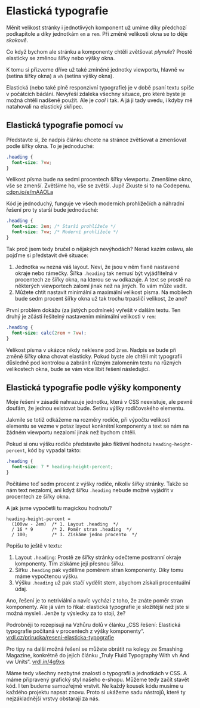 # Elastická typografie

Měnit velikost stránky i jednotlivých komponent už umíme díky předchozí podkapitole a díky jednotkám `em` a `rem`. Při změně velikosti okna se to děje *skokově*.

Co když bychom ale stránku a komponenty chtěli zvětšovat *plynule*? Prostě elasticky se změnou šířky nebo výšky okna.

K tomu si přizveme dříve už také zmíněné jednotky viewportu, hlavně `vw` (setina šířky okna) a `vh` (setina výšky okna).

Elastická (nebo také plně responzivní typografie) je v době psaní textu spíše v počátcích bádání. Nevyřeší zdaleka všechny situace, pro které byste je možná chtěli nadšeně použít. Ale je *cool* i tak. A já ji tady uvedu, i kdyby mě natahovali na elastický skřipec. 


## Elastická typografie pomocí `vw`

Představte si, že nadpis článku chcete na stránce zvětšovat a zmenšovat podle šířky okna. To je jednoduché:

```css
.heading { 
  font-size: 7vw;
}
```

Velikost písma bude na sedmi procentech šířky viewportu. Zmenšíme okno, vše se zmenší. Zvětšíme ho, vše se zvětší. Jupí! Zkuste si to na Codepenu. [cdpn.io/e/mAAOLa](http://codepen.io/machal/pen/mAAOLa)

Kód je jednoduchý, funguje ve všech moderních prohlížečích a náhradní řešení pro ty starší bude jednoduché: 

```css
.heading { 
  font-size: 2em; /* Starší prohlížeče */
  font-size: 7vw; /* Moderní prohlížeče */
}
```

Tak proč jsem tedy bručel o nějakých nevýhodách? Nerad kazím oslavu, ale pojďme si představit dvě situace:

1. Jednotka `vw` nezná váš layout. Neví, že jsou v něm fixně nastavené okraje nebo rámečky. Šířka `.heading` tak nemusí být vyjádřitelná v procentech ze šířky okna, na kterou se `vw` odkazuje. A text se prostě na některých viewportech zalomí jinak než na jiných. To vám může vadit.
2. Můžete chtít nastavit minimální a maximální velikost písma. Na mobilech bude sedm procent šířky okna už tak trochu trpasličí velikost, že ano?

První problém dokážu (za jistých podmínek) vyřešit v dalším textu. Ten druhý je zčásti řešitelný nastavením minimální velikosti v `rem`:

```css
.heading { 
  font-size: calc(2rem + 7vw);
}
```

Velikost písma v ukázce nikdy neklesne pod `2rem`. Nadpis se bude při změně šířky okna chovat elasticky. Pokud byste ale chtěli mít typografii důsledně pod kontrolou a zabránit různým zalomením textu na různých velikostech okna, bude se vám více líbit řešení následující.


## Elastická typografie podle výšky komponenty

Moje řešení v zásadě nahrazuje jednotku, která v CSS neexistuje, ale pevně doufám, že jednou existovat bude. Setinu výšky rodičovského elementu.

Jakmile se totiž odkážeme na rozměry rodiče, při výpočtu velikosti elementu se vezme v potaz layout konkrétní komponenty a text se nám na žádném viewportu nezalomí jinak než bychom chtěli. 

Pokud si onu výšku rodiče představíte jako fiktivní hodnotu `heading-height-percent`, kód by vypadal takto: 

```css
.heading { 
  font-size: 7 * heading-height-percent;
}
```

Počítáme teď sedm procent z výšky rodiče, nikoliv šířky stránky. Takže se nám text nezalomí, ani když šířku `.heading` nebude možné vyjádřit v procentech ze šířky okna.

A jak jsme vypočetli tu magickou hodnotu?

```
heading-height-percent = 
  (100vw - 2em)  /* 1. Layout .heading  */
  / 16 * 9       /* 2. Poměr stran .heading  */
  / 100;         /* 3. Získáme jedno procento  */
```  

Popíšu to ještě v textu:

1. Layout `.heading`: Prostě ze šířky stránky odečteme postranní okraje komponenty. Tím získáme její přesnou šířku. 
2. Šířku `.heading` pak vydělíme poměrem stran komponenty. Díky tomu máme vypočtenou výšku. 
3. Výšku `.heading` už pak stačí vydělit stem, abychom získali procentuální údaj.

Ano, řešení je to netriviální a navíc vychází z toho, že znáte poměr stran komponenty. Ale já vám to říkal: elastická typografie je složitější než jste si možná mysleli. Jenže ty výsledky za to stojí, že?

Podrobněji to rozepisuji na Vzhůru dolů v článku „CSS řešení: Elastická typografie počítaná v procentech z výšky komponenty“. [vrdl.cz/prirucka/reseni-elasticka-typografie](http://www.vzhurudolu.cz/prirucka/reseni-elasticka-typografie)

Pro tipy na další možná řešení se můžete obrátit na kolegy ze Smashing Magazine, konkrétně do jejich článku „Truly Fluid Typography With vh And vw Units“. [vrdl.in/4g9xs](https://www.smashingmagazine.com/2016/05/fluid-typography/)

Máme tedy všechny nezbytné znalosti o typografii a jednotkách v CSS. A máme připravený grafický styl našeho e-shopu. Můžeme tedy začít stavět kód. I ten budeme samozřejmě vrstvit. Ne každý kousek kódu musíme u každého projektu napsat znovu. Proto si ukážeme sadu nástrojů, které ty nejzákladnější vrstvy obstarají za nás.
